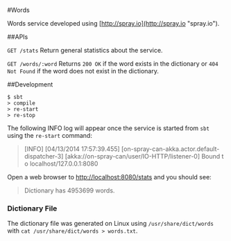 #Words

Words service developed using [http://spray.io](http://spray.io "spray.io").

##APIs

`GET /stats` Return general statistics about the service.

`GET /words/:word` Returns `200 OK` if the word exists in the dictionary or `404 Not Found` if the word does not exist in the dictionary.

##Development

    $ sbt
	> compile
	> re-start
	> re-stop

The following INFO log will appear once the service is started from `sbt` using the `re-start` command: 

> [INFO] [04/13/2014 17:57:39.455] [on-spray-can-akka.actor.default-dispatcher-3] [akka://on-spray-can/user/IO-HTTP/listener-0] Bound t
o localhost/127.0.0.1:8080

Open a web browser to [http://localhost:8080/stats](http://localhost:8080/stats) and you should see:

> Dictionary has 4953699 words.

### Dictionary File

The dictionary file was generated on Linux using `/usr/share/dict/words` with `cat /usr/share/dict/words > words.txt`. 